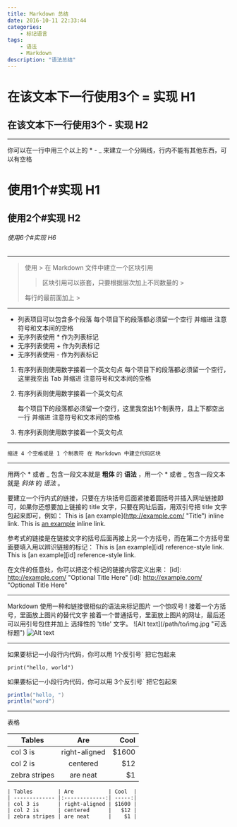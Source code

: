 ```yaml
---
title: Markdown 总结
date: 2016-10-11 22:33:44
categories:
	- 标记语言
tags:
	- 语法
	- Markdown
description: "语法总结"
---
```


在该文本下一行使用3个 = 实现 H1
===
在该文本下一行使用3个 - 实现 H2
---


---
你可以在一行中用三个以上的 * - _ 来建立一个分隔线，行内不能有其他东西，可以有空格

# 使用1个#实现 H1

## 使用2个#实现 H2

###### 使用6个#实现 H6

**********

> 使用 \> 在 Markdown 文件中建立一个区块引用
>
>> 区块引用可以嵌套，只要根据层次加上不同数量的 \>
>
> 每行的最前面加上 \>


---

* 列表项目可以包含多个段落
 每个项目下的段落都必须留一个空行
 并缩进
 注意符号和文本间的空格
* 无序列表使用 \* 作为列表标记
* 无序列表使用 \+ 作为列表标记
* 无序列表使用 \- 作为列表标记

1. 有序列表则使用数字接着一个英文句点
	每个项目下的段落都必须留一个空行，这里我空出 Tab
	并缩进
	注意符号和文本间的空格
2. 有序列表则使用数字接着一个英文句点

	每个项目下的段落都必须留一个空行，这里我空出1个制表符，且上下都空出一行
	并缩进
	注意符号和文本间的空格

3. 有序列表则使用数字接着一个英文句点
 
---

	缩进 4 个空格或是 1 个制表符 在 Markdown 中建立代码区块

---

用两个 \* 或者 \_ 包含一段文本就是 **粗体** 的 __语法__ ，用一个 \* 或者 \_ 包含一段文本就是 *斜体* 的 _语法_ 。


要建立一个行内式的链接，只要在方块括号后面紧接着圆括号并插入网址链接即可，如果你还想要加上链接的 title 文字，只要在网址后面，用双引号把 title 文字包起来即可，例如：
This is \[an example](http://example.com/ "Title") inline link.
This is [an example](http://example.com/ "Title") inline link.

参考式的链接是在链接文字的括号后面再接上另一个方括号，而在第二个方括号里面要填入用以辨识链接的标记：
This is \[an example]\[id] reference-style link.
This is [an example][id] reference-style link.

在文件的任意处，你可以把这个标记的链接内容定义出来：
\[id]: http://example.com/  "Optional Title Here"
[id]: http://example.com/  "Optional Title Here"


- - -

Markdown 使用一种和链接很相似的语法来标记图片
一个惊叹号 ! 接着一个方括号，里面放上图片的替代文字 接着一个普通括号，里面放上图片的网址，最后还可以用引号包住并加上 选择性的 'title' 文字。
\!\[Alt text](/path/to/img.jpg "可选标题")
![Alt text](/path/to/img.jpg "Optional title")

- - -

如果要标记一小段行内代码，你可以用 1个反引号\` 把它包起来

`print("hello, world")`

如果要标记一小段行内代码，你可以用 3个反引号\` 把它包起来

```JAVA
println("hello, ")
println("word")
```


- - -

表格

| Tables        | Are           | Cool  |
| ------------- |:-------------:| -----:|
| col 3 is      | right-aligned | $1600 |
| col 2 is      | centered      |   $12 |
| zebra stripes | are neat      |    $1 |

```
| Tables        | Are           | Cool  |
| ------------- |:-------------:| -----:|
| col 3 is      | right-aligned | $1600 |
| col 2 is      | centered      |   $12 |
| zebra stripes | are neat      |    $1 |
```